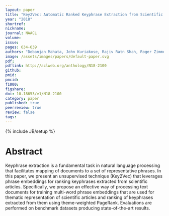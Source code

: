 ```yaml
---
layout: paper
title: "Key2Vec: Automatic Ranked Keyphrase Extraction from Scientific Articles using Phrase Embeddings"
year: "2018"
shortref: 
nickname: 
journal: NAACL
volume: 
issue: 
pages: 634-639
authors: "Debanjan Mahata, John Kuriakose, Rajiv Ratn Shah, Roger Zimmermann"
image: /assets/images/papers/default-paper.svg
pdf: 
pdflink: http://aclweb.org/anthology/N18-2100
github:
pmid: 
pmcid: 
f1000: 
figshare: 
doi: 10.18653/v1/N18-2100 
category: paper
published: true
peerreview: true
review: false
tags: 
---
```

{% include JB/setup %}

# Abstract 

Keyphrase extraction is a fundamental task
in natural language processing that facilitates
mapping of documents to a set of representative
phrases. In this paper, we present an unsupervised
technique (Key2Vec) that leverages
phrase embeddings for ranking keyphrases
extracted from scientific articles. Specifically,
we propose an effective way of processing
text documents for training multi-word
phrase embeddings that are used for thematic
representation of scientific articles and ranking
of keyphrases extracted from them using
theme-weighted PageRank. Evaluations are
performed on benchmark datasets producing
state-of-the-art results.